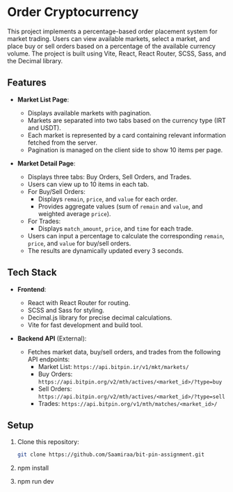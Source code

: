 # Order Cryptocurrency

This project implements a percentage-based order placement system for market trading. Users can view available markets, select a market, and place buy or sell orders based on a percentage of the available currency volume. The project is built using Vite, React, React Router, SCSS, Sass, and the Decimal library.

## Features

- **Market List Page**:
  - Displays available markets with pagination.
  - Markets are separated into two tabs based on the currency type (IRT and USDT).
  - Each market is represented by a card containing relevant information fetched from the server.
  - Pagination is managed on the client side to show 10 items per page.

- **Market Detail Page**:
  - Displays three tabs: Buy Orders, Sell Orders, and Trades.
  - Users can view up to 10 items in each tab.
  - For Buy/Sell Orders:
    - Displays `remain`, `price`, and `value` for each order.
    - Provides aggregate values (sum of `remain` and `value`, and weighted average `price`).
  - For Trades:
    - Displays `match_amount`, `price`, and `time` for each trade.
  - Users can input a percentage to calculate the corresponding `remain`, `price`, and `value` for buy/sell orders.
  - The results are dynamically updated every 3 seconds.

## Tech Stack

- **Frontend**:
  - React with React Router for routing.
  - SCSS and Sass for styling.
  - Decimal.js library for precise decimal calculations.
  - Vite for fast development and build tool.

- **Backend API** (External):
  - Fetches market data, buy/sell orders, and trades from the following API endpoints:
    - Market List: `https://api.bitpin.ir/v1/mkt/markets/`
    - Buy Orders: `https://api.bitpin.org/v2/mth/actives/<market_id>/?type=buy`
    - Sell Orders: `https://api.bitpin.org/v2/mth/actives/<market_id>/?type=sell`
    - Trades: `https://api.bitpin.org/v1/mth/matches/<market_id>/`

## Setup

1. Clone this repository:
   ```bash
   git clone https://github.com/Saamiraa/bit-pin-assignment.git
2. npm install
 
3. npm run dev


